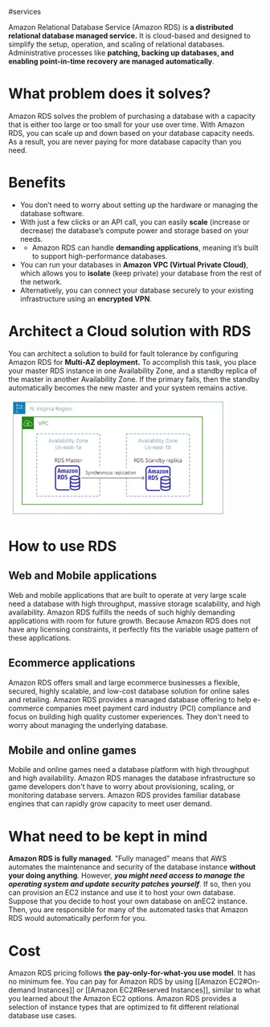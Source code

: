 #services 

Amazon Relational Database Service (Amazon RDS) is **a distributed relational database managed service.** It is cloud-based and designed to simplify the setup, operation, and scaling of relational databases. Administrative processes like **patching, backing up databases, and enabling point-in-time recovery are managed automatically**.

# What problem does it solves?
Amazon RDS solves the problem of purchasing a database with a capacity that is either too large or too small for your use over time. With Amazon RDS, you can scale up and down based on your database capacity needs. As a result, you are never paying for more database capacity than you need.
# Benefits
- You don’t need to worry about setting up the hardware or managing the database software.
- With just a few clicks or an API call, you can easily **scale** (increase or decrease) the database’s compute power and storage based on your needs.
- - Amazon RDS can handle **demanding applications**, meaning it’s built to support high-performance databases.
- You can run your databases in **Amazon VPC (Virtual Private Cloud)**, which allows you to **isolate** (keep private) your database from the rest of the network.
- Alternatively, you can connect your database securely to your existing infrastructure using an **encrypted VPN**.
# Architect a Cloud solution with RDS
You can architect a solution to build for fault tolerance by configuring Amazon RDS for **Multi-AZ deployment.** To accomplish this task, you place your master RDS instance in one Availability Zone, and a standby replica of the master in another Availability Zone. If the primary fails, then the standby automatically becomes the new master and your system remains active.

![Works with RDS](../attachments/works_with_RDS.png)

# How to use RDS
## Web and Mobile applications
Web and mobile applications that are built to operate at very large scale need a database with high throughput, massive storage scalability, and high availability. Amazon RDS fulfills the needs of such highly demanding applications with room for future growth. Because Amazon RDS does not have any licensing constraints, it perfectly fits the variable usage pattern of these applications.
## Ecommerce applications
Amazon RDS offers small and large ecommerce businesses a flexible, secured, highly scalable, and low-cost database solution for online sales and retailing. Amazon RDS provides a managed database offering to help e-commerce companies meet payment card industry (PCI) compliance and focus on building high quality customer experiences. They don't need to worry about managing the underlying database.
## Mobile and online games
Mobile and online games need a database platform with high throughput and high availability. Amazon RDS manages the database infrastructure so game developers don't have to worry about provisioning, scaling, or monitoring database servers. Amazon RDS provides familiar database engines that can rapidly grow capacity to meet user demand.

# What need to be kept in mind
**Amazon RDS is fully managed**. "Fully managed" means that AWS automates the maintenance and security of the database instance **without your doing anything**. However, ***you might need access to manage the operating system and update security patches yourself***. If so, then you can provision an EC2 instance and use it to host your own database. Suppose that you decide to host your own database on anEC2 instance. Then, you are responsible for many of the automated tasks that Amazon RDS would automatically perform for you.
# Cost
Amazon RDS pricing follows **the pay-only-for-what-you use model**. It has no minimum fee. You can pay for Amazon RDS by using [[Amazon EC2#On-demand Instances]] or [[Amazon EC2#Reserved Instances]], similar to what you learned about the Amazon EC2 options. Amazon RDS provides a selection of instance types that are optimized to fit different relational database use cases.